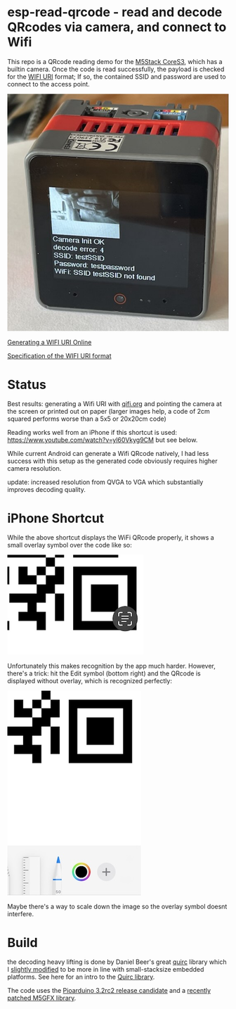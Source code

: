 # esp-read-qrcode - read and decode QRcodes via camera, and connect to Wifi

This repo is a QRcode reading demo for the [M5Stack CoreS3](https://docs.m5stack.com/en/core/CoreS3), which has a builtin camera. Once the code is read successfully, the payload is checked for the [WIFI URI](https://superuser.com/questions/1752083/wifi-qr-code-format-for-wpa2-wpa3) format;
If so, the contained SSID and password are used to connect to the access point.


![CoreS3 QRcode Reader](assets/cores3.jpg)

[Generating a WIFI URI Online](https://qifi.org/)

[Specification of the WIFI URI format](https://www.wi-fi.org/system/files/WPA3%20Specification%20v3.2.pdf#page=25)

# Status
Best results: generating a Wifi URI with [qifi.org](https://qifi.org/) and pointing the camera at the screen or printed out on paper (larger images help, a code of 2cm squared performs worse than a 5x5 or 20x20cm code)

Reading works well from an iPhone if this shortcut is used: https://www.youtube.com/watch?v=yl60Vkyg9CM but see below.

While current Android can generate a Wifi QRcode natively, I had less success with this setup as the generated code obviously requires higher camera resolution.

update: increased resolution from QVGA to VGA which substantially improves decoding quality.

# iPhone Shortcut

While the above shortcut displays the WiFi QRcode properly, it shows a small overlay symbol over the code like so:

![Overlay symbol](assets/with-overlay.jpg)

Unfortunately this makes recognition by the app much harder. However, there's a trick: hit the Edit symbol (bottom right) and
the QRcode is displayed without overlay, which is recognized perfectly:

![Edit mode](assets/edit-button.jpg)

Maybe there's a way to scale down the image so the overlay symbol doesnt interfere.

# Build

the decoding heavy lifting is done by Daniel Beer's great [quirc](https://github.com/dlbeer/quirc) library which I [slightly modified](https://github.com/mhaberler/quirc.git#mah) to be more in line with small-stacksize embedded platforms. See here for an intro to the [Quirc library](https://www.dlbeer.co.nz/oss/quirc.html).

The code uses the [Pioarduino 3.2rc2 release candidate](https://github.com/pioarduino/platform-espressif32/releases/download/54.03.20-rc2/platform-espressif32.zip) and a [recently patched M5GFX library](https://github.com/m5stack/M5Unified/issues/158).